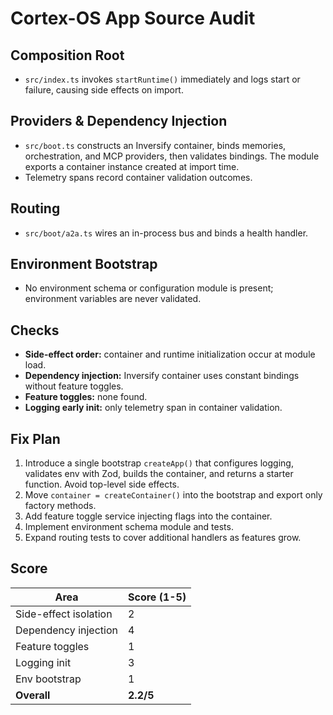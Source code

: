 # Cortex-OS App Source Audit

## Composition Root
- `src/index.ts` invokes `startRuntime()` immediately and logs start or failure, causing side effects on import.

## Providers & Dependency Injection
- `src/boot.ts` constructs an Inversify container, binds memories, orchestration, and MCP providers, then validates bindings. The module exports a container instance created at import time.
- Telemetry spans record container validation outcomes.

## Routing
- `src/boot/a2a.ts` wires an in-process bus and binds a health handler.

## Environment Bootstrap
- No environment schema or configuration module is present; environment variables are never validated.

## Checks
- **Side-effect order:** container and runtime initialization occur at module load.
- **Dependency injection:** Inversify container uses constant bindings without feature toggles.
- **Feature toggles:** none found.
- **Logging early init:** only telemetry span in container validation.

## Fix Plan
1. Introduce a single bootstrap `createApp()` that configures logging, validates env with Zod, builds the container, and returns a starter function. Avoid top-level side effects.
2. Move `container = createContainer()` into the bootstrap and export only factory methods.
3. Add feature toggle service injecting flags into the container.
4. Implement environment schema module and tests.
5. Expand routing tests to cover additional handlers as features grow.

## Score
| Area | Score (1-5) |
| --- | --- |
| Side-effect isolation | 2 |
| Dependency injection | 4 |
| Feature toggles | 1 |
| Logging init | 3 |
| Env bootstrap | 1 |
| **Overall** | **2.2/5** |
